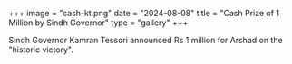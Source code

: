 +++
image = "cash-kt.png"
date = "2024-08-08"
title = "Cash Prize of 1 Million by Sindh Governor"
type = "gallery"
+++

Sindh Governor Kamran Tessori announced Rs 1 million for Arshad on the "historic victory".
